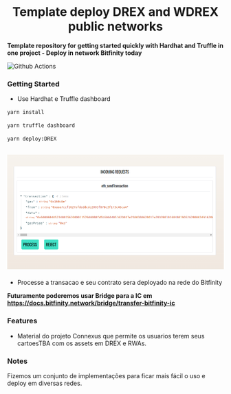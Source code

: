 # <h1 align="center"> Template deploy DREX and WDREX public networks</h1>

**Template repository for getting started quickly with Hardhat and Truffle in one project - Deploy in network Bitfinity today**

![Github Actions]()

### Getting Started

- Use Hardhat e Truffle dashboard

```bash
yarn install
```

```bash
yarn truffle dashboard
```

```bash
yarn deploy:DREX
```
![Deve aparecer a seguinte imagem:](image.png)
- 

- Processe a transacao e seu contrato sera deployado na rede do Bitfinity

**Futuramente poderemos usar Bridge para a IC em https://docs.bitfinity.network/bridge/transfer-bitfinity-ic**



### Features

- Material do projeto Connexus que permite os usuarios terem seus cartoesTBA com os assets em DREX e RWAs.

### Notes

Fizemos um conjunto de implementações para ficar mais fácil o uso e deploy em diversas redes.
